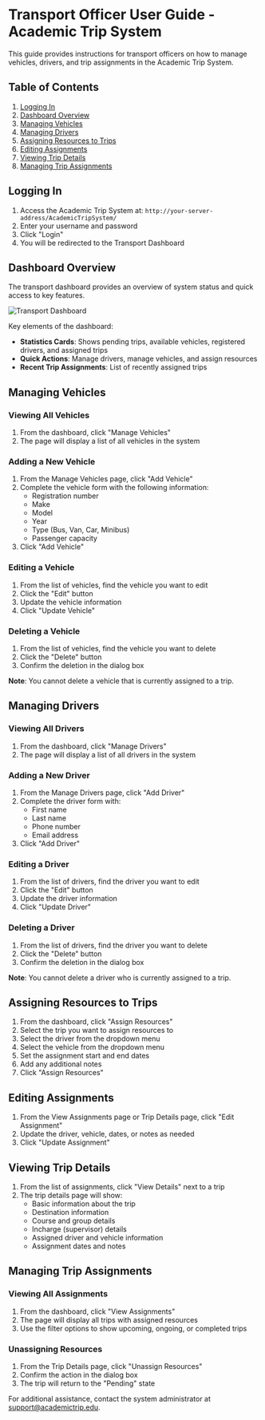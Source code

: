 # Transport Officer User Guide - Academic Trip System

This guide provides instructions for transport officers on how to manage vehicles, drivers, and trip assignments in the Academic Trip System.

## Table of Contents
1. [Logging In](#logging-in)
2. [Dashboard Overview](#dashboard-overview)
3. [Managing Vehicles](#managing-vehicles)
4. [Managing Drivers](#managing-drivers)
5. [Assigning Resources to Trips](#assigning-resources-to-trips)
6. [Editing Assignments](#editing-assignments)
7. [Viewing Trip Details](#viewing-trip-details)
8. [Managing Trip Assignments](#managing-trip-assignments)

## Logging In

1. Access the Academic Trip System at: `http://your-server-address/AcademicTripSystem/`
2. Enter your username and password
3. Click "Login"
4. You will be redirected to the Transport Dashboard

## Dashboard Overview

The transport dashboard provides an overview of system status and quick access to key features.

![Transport Dashboard](../images/transport-dashboard.png)

Key elements of the dashboard:
- **Statistics Cards**: Shows pending trips, available vehicles, registered drivers, and assigned trips
- **Quick Actions**: Manage drivers, manage vehicles, and assign resources
- **Recent Trip Assignments**: List of recently assigned trips

## Managing Vehicles

### Viewing All Vehicles
1. From the dashboard, click "Manage Vehicles"
2. The page will display a list of all vehicles in the system

### Adding a New Vehicle
1. From the Manage Vehicles page, click "Add Vehicle"
2. Complete the vehicle form with the following information:
   - Registration number
   - Make
   - Model
   - Year
   - Type (Bus, Van, Car, Minibus)
   - Passenger capacity
3. Click "Add Vehicle"

### Editing a Vehicle
1. From the list of vehicles, find the vehicle you want to edit
2. Click the "Edit" button
3. Update the vehicle information
4. Click "Update Vehicle"

### Deleting a Vehicle
1. From the list of vehicles, find the vehicle you want to delete
2. Click the "Delete" button
3. Confirm the deletion in the dialog box

**Note**: You cannot delete a vehicle that is currently assigned to a trip.

## Managing Drivers

### Viewing All Drivers
1. From the dashboard, click "Manage Drivers"
2. The page will display a list of all drivers in the system

### Adding a New Driver
1. From the Manage Drivers page, click "Add Driver"
2. Complete the driver form with:
   - First name
   - Last name
   - Phone number
   - Email address
3. Click "Add Driver"

### Editing a Driver
1. From the list of drivers, find the driver you want to edit
2. Click the "Edit" button
3. Update the driver information
4. Click "Update Driver"

### Deleting a Driver
1. From the list of drivers, find the driver you want to delete
2. Click the "Delete" button
3. Confirm the deletion in the dialog box

**Note**: You cannot delete a driver who is currently assigned to a trip.

## Assigning Resources to Trips

1. From the dashboard, click "Assign Resources"
2. Select the trip you want to assign resources to
3. Select the driver from the dropdown menu
4. Select the vehicle from the dropdown menu
5. Set the assignment start and end dates
6. Add any additional notes
7. Click "Assign Resources"

## Editing Assignments

1. From the View Assignments page or Trip Details page, click "Edit Assignment"
2. Update the driver, vehicle, dates, or notes as needed
3. Click "Update Assignment"

## Viewing Trip Details

1. From the list of assignments, click "View Details" next to a trip
2. The trip details page will show:
   - Basic information about the trip
   - Destination information
   - Course and group details
   - Incharge (supervisor) details
   - Assigned driver and vehicle information
   - Assignment dates and notes

## Managing Trip Assignments

### Viewing All Assignments
1. From the dashboard, click "View Assignments"
2. The page will display all trips with assigned resources
3. Use the filter options to show upcoming, ongoing, or completed trips

### Unassigning Resources
1. From the Trip Details page, click "Unassign Resources"
2. Confirm the action in the dialog box
3. The trip will return to the "Pending" state

For additional assistance, contact the system administrator at support@academictrip.edu.
